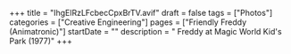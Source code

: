 +++
title = "IhgElRzLFcbecCpxBrTV.avif"
draft = false
tags = ["Photos"]
categories = ["Creative Engineering"]
pages = ["Friendly Freddy (Animatronic)"]
startDate = ""
description = " Freddy at Magic World Kid's Park (1977)"
+++
